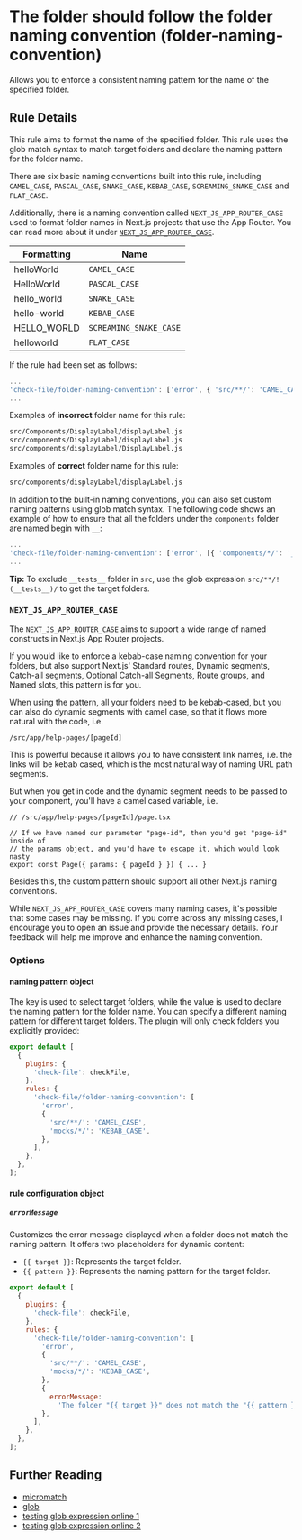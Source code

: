 # The folder should follow the folder naming convention (folder-naming-convention)

Allows you to enforce a consistent naming pattern for the name of the specified folder.

## Rule Details

This rule aims to format the name of the specified folder. This rule uses the glob match syntax to match target folders and declare the naming pattern for the folder name.

There are six basic naming conventions built into this rule, including `CAMEL_CASE`, `PASCAL_CASE`, `SNAKE_CASE`, `KEBAB_CASE`, `SCREAMING_SNAKE_CASE` and `FLAT_CASE`.

Additionally, there is a naming convention called `NEXT_JS_APP_ROUTER_CASE` used to format folder names in Next.js projects that use the App Router. You can read more about it under [`NEXT_JS_APP_ROUTER_CASE`](#NEXT_JS_APP_ROUTER_CASE).

| Formatting  | Name                   |
| ----------- | ---------------------- |
| helloWorld  | `CAMEL_CASE`           |
| HelloWorld  | `PASCAL_CASE`          |
| hello_world | `SNAKE_CASE`           |
| hello-world | `KEBAB_CASE`           |
| HELLO_WORLD | `SCREAMING_SNAKE_CASE` |
| helloworld  | `FLAT_CASE`            |

If the rule had been set as follows:

```js
...
'check-file/folder-naming-convention': ['error', { 'src/**/': 'CAMEL_CASE' }],
...
```

Examples of **incorrect** folder name for this rule:

```sh
src/Components/DisplayLabel/displayLabel.js
src/components/DisplayLabel/displayLabel.js
src/components/displayLabel/DisplayLabel.js
```

Examples of **correct** folder name for this rule:

```sh
src/components/displayLabel/displayLabel.js
```

In addition to the built-in naming conventions, you can also set custom naming patterns using glob match syntax. The following code shows an example of how to ensure that all the folders under the `components` folder are named begin with `__`:

```js
...
'check-file/folder-naming-convention': ['error', [{ 'components/*/': '__+([a-z])' }]],
...
```

**Tip:** To exclude `__tests__` folder in `src`, use the glob expression `src/**/!(__tests__)/` to get the target folders.

### `NEXT_JS_APP_ROUTER_CASE`

The `NEXT_JS_APP_ROUTER_CASE` aims to support a wide range of named constructs in Next.js App Router projects.

If you would like to enforce a kebab-case naming convention for your folders, but also support Next.js' Standard routes, Dynamic segments, Catch-all segments, Optional Catch-all Segments, Route groups, and Named slots, this pattern is for you.

When using the pattern, all your folders need to be kebab-cased, but you can also do dynamic segments with camel case, so that it flows more natural with the code, i.e.

```
/src/app/help-pages/[pageId]
```

This is powerful because it allows you to have consistent link names, i.e. the links will be kebab cased, which is the most natural way of naming URL path segments.

But when you get in code and the dynamic segment needs to be passed to your component, you'll have a camel cased variable, i.e.

```
// /src/app/help-pages/[pageId]/page.tsx

// If we have named our parameter "page-id", then you'd get "page-id" inside of
// the params object, and you'd have to escape it, which would look nasty
export const Page({ params: { pageId } }) { ... }
```

Besides this, the custom pattern should support all other Next.js naming conventions.

While `NEXT_JS_APP_ROUTER_CASE` covers many naming cases, it's possible that some cases may be missing. If you come across any missing cases, I encourage you to open an issue and provide the necessary details. Your feedback will help me improve and enhance the naming convention.

### Options

#### naming pattern object

The key is used to select target folders, while the value is used to declare the naming pattern for the folder name. You can specify a different naming pattern for different target folders. The plugin will only check folders you explicitly provided:

```js
export default [
  {
    plugins: {
      'check-file': checkFile,
    },
    rules: {
      'check-file/folder-naming-convention': [
        'error',
        {
          'src/**/': 'CAMEL_CASE',
          'mocks/*/': 'KEBAB_CASE',
        },
      ],
    },
  },
];
```

#### rule configuration object

##### `errorMessage`

Customizes the error message displayed when a folder does not match the naming pattern. It offers two placeholders for dynamic content:

- `{{ target }}`: Represents the target folder.
- `{{ pattern }}`: Represents the naming pattern for the target folder.

```js
export default [
  {
    plugins: {
      'check-file': checkFile,
    },
    rules: {
      'check-file/folder-naming-convention': [
        'error',
        {
          'src/**/': 'CAMEL_CASE',
          'mocks/*/': 'KEBAB_CASE',
        },
        {
          errorMessage:
            'The folder "{{ target }}" does not match the "{{ pattern }}" pattern, see contribute.md for details',
        },
      ],
    },
  },
];
```

## Further Reading

- [micromatch](https://github.com/micromatch/micromatch)
- [glob](<https://en.wikipedia.org/wiki/Glob_(programming)>)
- [testing glob expression online 1](https://globster.xyz)
- [testing glob expression online 2](https://www.digitalocean.com/community/tools/glob)

